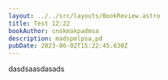 ```yaml
---
layout: ../../src/layouts/BookReview.astro
title: Test 12:22
bookAuthor: cnokmakpadmsa
description: madspmlpsa,pd
pubDate: 2023-06-02T15:22:45.630Z
---
```

d﻿asdsaasdasads